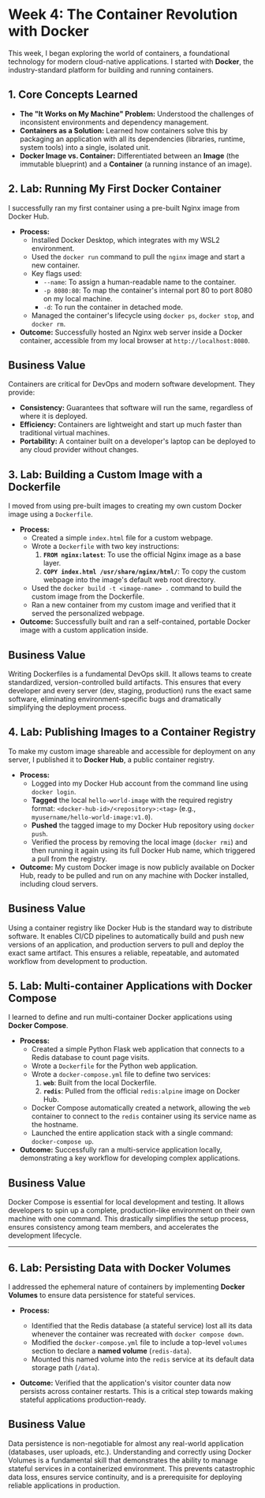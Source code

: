 # Week 4: The Container Revolution with Docker

This week, I began exploring the world of containers, a foundational technology for modern cloud-native applications. I started with **Docker**, the industry-standard platform for building and running containers.

## 1. Core Concepts Learned
- **The "It Works on My Machine" Problem:** Understood the challenges of inconsistent environments and dependency management.
- **Containers as a Solution:** Learned how containers solve this by packaging an application with all its dependencies (libraries, runtime, system tools) into a single, isolated unit.
- **Docker Image vs. Container:** Differentiated between an **Image** (the immutable blueprint) and a **Container** (a running instance of an image).

## 2. Lab: Running My First Docker Container
I successfully ran my first container using a pre-built Nginx image from Docker Hub.
- **Process:**
    - Installed Docker Desktop, which integrates with my WSL2 environment.
    - Used the `docker run` command to pull the `nginx` image and start a new container.
    - Key flags used:
        - `--name`: To assign a human-readable name to the container.
        - `-p 8080:80`: To map the container's internal port 80 to port 8080 on my local machine.
        - `-d`: To run the container in detached mode.
    - Managed the container's lifecycle using `docker ps`, `docker stop`, and `docker rm`.
- **Outcome:** Successfully hosted an Nginx web server inside a Docker container, accessible from my local browser at `http://localhost:8080`.

## Business Value
Containers are critical for DevOps and modern software development. They provide:
- **Consistency:** Guarantees that software will run the same, regardless of where it is deployed.
- **Efficiency:** Containers are lightweight and start up much faster than traditional virtual machines.
- **Portability:** A container built on a developer's laptop can be deployed to any cloud provider without changes.

## 3. Lab: Building a Custom Image with a Dockerfile
I moved from using pre-built images to creating my own custom Docker image using a `Dockerfile`.
- **Process:**
    - Created a simple `index.html` file for a custom webpage.
    - Wrote a `Dockerfile` with two key instructions:
        1.  **`FROM nginx:latest`**: To use the official Nginx image as a base layer.
        2.  **`COPY index.html /usr/share/nginx/html/`**: To copy the custom webpage into the image's default web root directory.
    - Used the `docker build -t <image-name> .` command to build the custom image from the Dockerfile.
    - Ran a new container from my custom image and verified that it served the personalized webpage.
- **Outcome:** Successfully built and ran a self-contained, portable Docker image with a custom application inside.

## Business Value
Writing Dockerfiles is a fundamental DevOps skill. It allows teams to create standardized, version-controlled build artifacts. This ensures that every developer and every server (dev, staging, production) runs the exact same software, eliminating environment-specific bugs and dramatically simplifying the deployment process.

## 4. Lab: Publishing Images to a Container Registry
To make my custom image shareable and accessible for deployment on any server, I published it to **Docker Hub**, a public container registry.
- **Process:**
    - Logged into my Docker Hub account from the command line using `docker login`.
    - **Tagged** the local `hello-world-image` with the required registry format: `<docker-hub-id>/<repository>:<tag>` (e.g., `myusername/hello-world-image:v1.0`).
    - **Pushed** the tagged image to my Docker Hub repository using `docker push`.
    - Verified the process by removing the local image (`docker rmi`) and then running it again using its full Docker Hub name, which triggered a pull from the registry.
- **Outcome:** My custom Docker image is now publicly available on Docker Hub, ready to be pulled and run on any machine with Docker installed, including cloud servers.

## Business Value
Using a container registry like Docker Hub is the standard way to distribute software. It enables CI/CD pipelines to automatically build and push new versions of an application, and production servers to pull and deploy the exact same artifact. This ensures a reliable, repeatable, and automated workflow from development to production.

## 5. Lab: Multi-container Applications with Docker Compose
I learned to define and run multi-container Docker applications using **Docker Compose**.
- **Process:**
    - Created a simple Python Flask web application that connects to a Redis database to count page visits.
    - Wrote a `Dockerfile` for the Python web application.
    - Wrote a `docker-compose.yml` file to define two services:
        1.  **`web`**: Built from the local Dockerfile.
        2.  **`redis`**: Pulled from the official `redis:alpine` image on Docker Hub.
    - Docker Compose automatically created a network, allowing the `web` container to connect to the `redis` container using its service name as the hostname.
    - Launched the entire application stack with a single command: `docker-compose up`.
- **Outcome:** Successfully ran a multi-service application locally, demonstrating a key workflow for developing complex applications.

## Business Value
Docker Compose is essential for local development and testing. It allows developers to spin up a complete, production-like environment on their own machine with one command. This drastically simplifies the setup process, ensures consistency among team members, and accelerates the development lifecycle.

---

## 6. Lab: Persisting Data with Docker Volumes

I addressed the ephemeral nature of containers by implementing **Docker Volumes** to ensure data persistence for stateful services.

- **Process:**
    - Identified that the Redis database (a stateful service) lost all its data whenever the container was recreated with `docker compose down`.
    - Modified the `docker-compose.yml` file to include a top-level `volumes` section to declare a **named volume** (`redis-data`).
    - Mounted this named volume into the `redis` service at its default data storage path (`/data`).

- **Outcome:** Verified that the application's visitor counter data now persists across container restarts. This is a critical step towards making stateful applications production-ready.

## Business Value

Data persistence is non-negotiable for almost any real-world application (databases, user uploads, etc.). Understanding and correctly using Docker Volumes is a fundamental skill that demonstrates the ability to manage stateful services in a containerized environment. This prevents catastrophic data loss, ensures service continuity, and is a prerequisite for deploying reliable applications in production.
